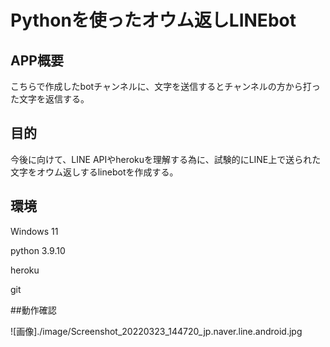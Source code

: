 # Pythonを使ったオウム返しLINEbot
## APP概要
こちらで作成したbotチャンネルに、文字を送信するとチャンネルの方から打った文字を返信する。
## 目的
今後に向けて、LINE APIやherokuを理解する為に、試験的にLINE上で送られた文字をオウム返しするlinebotを作成する。

## 環境
Windows 11

python 3.9.10

heroku

git

##動作確認

![画像]./image/Screenshot_20220323_144720_jp.naver.line.android.jpg

